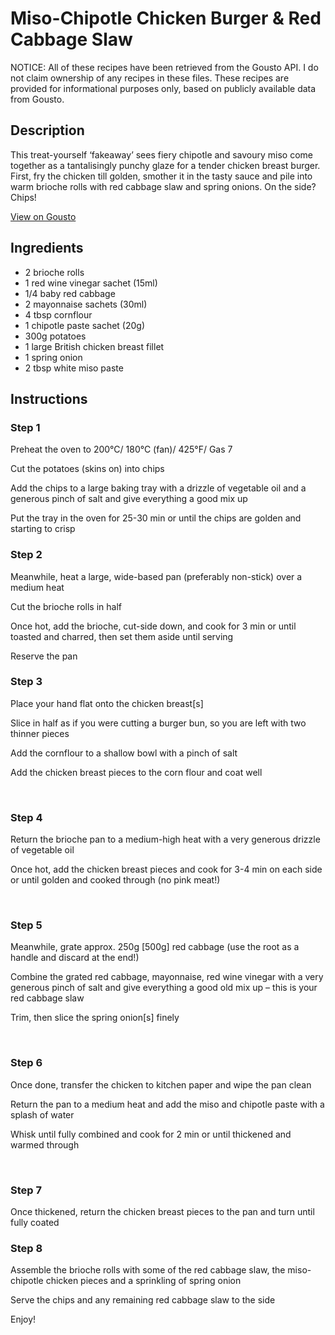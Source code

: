 # Miso-Chipotle Chicken Burger & Red Cabbage Slaw 

NOTICE: All of these recipes have been retrieved from the Gousto API. I do not claim ownership of any recipes in these files. These recipes are provided for informational purposes only, based on publicly available data from Gousto.

## Description

This treat-yourself ‘fakeaway’ sees fiery chipotle and savoury miso come together as a tantalisingly punchy glaze for a tender chicken breast burger. First, fry the chicken till golden, smother it in the tasty sauce and pile into warm brioche rolls with red cabbage slaw and spring onions. On the side? Chips! 

[View on Gousto](https://www.gousto.co.uk/recipes/cookbook/miso-chipotle-chicken-burger-red-cabbage-slaw)

## Ingredients

- 2 brioche rolls
- 1 red wine vinegar sachet (15ml)
- 1/4 baby red cabbage
- 2 mayonnaise sachets (30ml)
- 4 tbsp cornflour
- 1 chipotle paste sachet (20g)
- 300g potatoes
- 1 large British chicken breast fillet
- 1 spring onion
- 2 tbsp white miso paste 

## Instructions


### Step 1

Preheat the oven to 200&deg;C/ 180&deg;C (fan)/ 425&deg;F/ Gas 7


Cut the potatoes (skins on) into chips


Add the&nbsp;chips&nbsp;to a large baking tray with a drizzle of vegetable oil and a generous pinch of salt and give everything a good mix up


Put the tray in the oven for 25-30 min or until the&nbsp;chips&nbsp;are golden and starting to crisp


### Step 2

Meanwhile, heat a large, wide-based pan (preferably non-stick) over a medium heat


Cut the&nbsp;brioche rolls&nbsp;in half


Once hot, add the&nbsp;brioche, cut-side down, and cook for 3 min or until toasted and charred, then set them aside until serving


Reserve the pan


### Step 3

Place your hand flat onto the chicken breast<span class="text-danger">[s]</span>


Slice in half as if you were cutting a burger bun, so you are left with two thinner pieces


Add the cornflour to a shallow bowl with a pinch of salt&nbsp;


Add the&nbsp;chicken breast pieces&nbsp;to&nbsp;the corn&nbsp;flour and coat well&nbsp;


&nbsp;


### Step 4

Return the brioche pan to a medium-high heat with a very generous drizzle of vegetable oil&nbsp;


Once hot, add the chicken breast pieces and cook for 3-4 min on each side or until golden and cooked through (no pink meat!)


&nbsp;


### Step 5

Meanwhile, grate approx. 250g&nbsp;<span class="text-danger">[500g]</span>&nbsp;red cabbage&nbsp;(use the root as a handle and discard at the end!)


Combine&nbsp;the&nbsp;grated red&nbsp;cabbage, mayonnaise, red wine vinegar&nbsp;with a very generous pinch of salt and give everything a good old mix up &ndash; this is your red cabbage slaw&nbsp;


Trim, then slice the spring onion<span class="text-danger">[s]</span> finely


&nbsp;


### Step 6

Once done, transfer the chicken to kitchen paper and wipe the pan clean


Return the pan to a medium heat and add the miso&nbsp;and chipotle&nbsp;paste&nbsp;with a splash of water


Whisk until fully combined and cook for 2 min or until thickened and warmed through


&nbsp;


### Step 7

Once thickened,&nbsp;return&nbsp;the chicken breast pieces to the pan&nbsp;and turn until fully coated&nbsp;

### Step 8

Assemble the&nbsp;brioche rolls&nbsp;with some of the red cabbage slaw, the miso-chipotle chicken pieces&nbsp;and a sprinkling of spring onion


Serve the chips and any remaining red cabbage slaw to the side


Enjoy!

